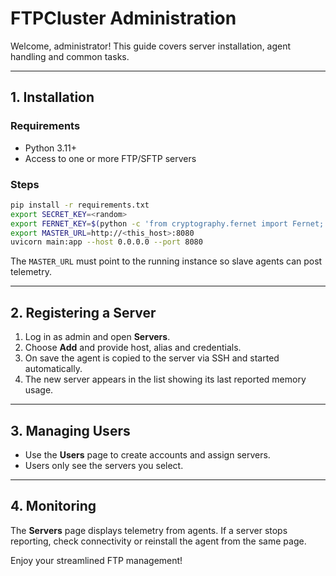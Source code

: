 # FTPCluster Administration

Welcome, administrator! This guide covers server installation, agent handling and common tasks.

---

## 1. Installation

### Requirements
- Python 3.11+
- Access to one or more FTP/SFTP servers

### Steps
```bash
pip install -r requirements.txt
export SECRET_KEY=<random>
export FERNET_KEY=$(python -c 'from cryptography.fernet import Fernet; print(Fernet.generate_key().decode())')
export MASTER_URL=http://<this_host>:8080
uvicorn main:app --host 0.0.0.0 --port 8080
```
The `MASTER_URL` must point to the running instance so slave agents can post telemetry.

---

## 2. Registering a Server

1. Log in as admin and open **Servers**.
2. Choose **Add** and provide host, alias and credentials.
3. On save the agent is copied to the server via SSH and started automatically.
4. The new server appears in the list showing its last reported memory usage.

---

## 3. Managing Users

- Use the **Users** page to create accounts and assign servers.
- Users only see the servers you select.

---

## 4. Monitoring

The **Servers** page displays telemetry from agents. If a server stops reporting, check connectivity or reinstall the agent from the same page.

Enjoy your streamlined FTP management!
